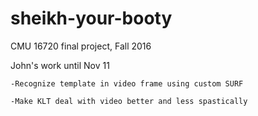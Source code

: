 # sheikh-your-booty
CMU 16720 final project, Fall 2016


John's work until Nov 11
	
	-Recognize template in video frame using custom SURF
	
	-Make KLT deal with video better and less spastically

